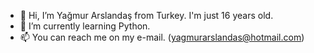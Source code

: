 - 👋 Hi, I’m Yağmur Arslandaş from Turkey. I'm just 16 years old.
- 🌱 I’m currently learning Python.
- 📫 You can reach me on my e-mail. (yagmurarslandas@hotmail.com)

<!---
yagmurarslandas/yagmurarslandas is a ✨ special ✨ repository because its `README.md` (this file) appears on your GitHub profile.
You can click the Preview link to take a look at your changes.
--->

